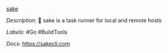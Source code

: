 [sake](https://github.com/alajmo/sake)

*Description*: :robot: sake is a task runner for local and remote hosts

*Labels*: #Go #BuildTools

*Docs*: https://sakecli.com
